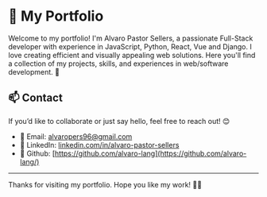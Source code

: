 # 🌟 My Portfolio
Welcome to my portfolio! I'm Alvaro Pastor Sellers, a passionate Full-Stack developer with experience in JavaScript, Python, React, Vue and Django. I love creating efficient and visually appealing web solutions. Here you'll find a collection of my projects, skills, and experiences in web/software development. 🚀

## 📫 Contact
If you’d like to collaborate or just say hello, feel free to reach out! 😊
- 📧 Email: [alvaropers96@gmail.com](mailto:alvaropers96@gmail.com)
- 🔗 LinkedIn: [linkedin.com/in/alvaro-pastor-sellers](https://linkedin.com/in/alvaro-pastor-sellers)
- 🔗 Github: [https://github.com/alvaro-lang](https://github.com/alvaro-lang/)

---
Thanks for visiting my portfolio. Hope you like my work! 🎨✨
